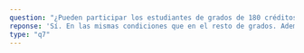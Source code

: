 ```yaml
---
question: "¿Pueden participar los estudiantes de grados de 180 créditos en el programa Erasmus?"
reponse: 'Sí. En las mismas condiciones que en el resto de grados. Además, será más fácil reconocer cursos entre títulos similares de diferentes países al tener una duración igual.'
type: "q7"
---
```

